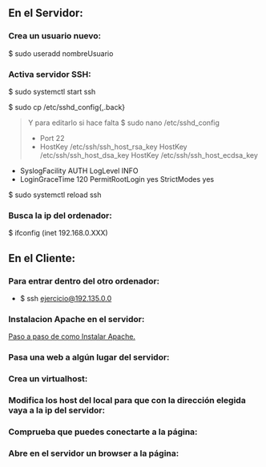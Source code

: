 ## En el Servidor: 

### Crea un usuario nuevo:

$ sudo useradd nombreUsuario

### Activa servidor SSH: 

$ sudo systemctl start ssh

$ sudo cp /etc/sshd_config{,.back}
> Y para editarlo si hace falta
> $ sudo nano /etc/sshd_config
> - Port 22
> - HostKey /etc/ssh/ssh_host_rsa_key
  HostKey /etc/ssh/ssh_host_dsa_key
  HostKey /etc/ssh/ssh_host_ecdsa_key
- SyslogFacility AUTH
  LogLevel INFO
- LoginGraceTime 120
  PermitRootLogin yes
  StrictModes yes
  
$ sudo systemctl reload ssh

### Busca la ip del ordenador:

$ ifconfig (inet 192.168.0.XXX)

## En el Cliente: 

### Para entrar dentro del otro ordenador: 
- $ ssh ejercicio@192.135.0.0

### Instalacion Apache en el servidor:  
[Paso a paso de como Instalar Apache.](https://github.com/PauMadu/Tema-3/blob/main/MemoriasApache.md)

### Pasa una web a algún lugar del servidor: 

### Crea un virtualhost: 

### Modifica los host del local para que con la dirección elegida vaya a la ip del servidor: 

### Comprueba que puedes conectarte a la página: 

### Abre en el servidor un browser a la página: 
